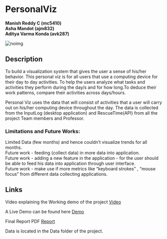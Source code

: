 # PersonalViz
**Manish Reddy C (mc5410)**  
**Asha Mandot (ajm832)**  
**Aditya Varma Konda (avk287)**  

![noimg](https://github.com/nyu-cs6313-fall2015/Group-1/blob/master/Screenshot_1.png)

## Description

  To build a visualization system that gives the user a sense of his/her behavior. 
This personal viz is for all users that use a computing device for their day to day activities. To help the users analyze what tasks and activities they perform during the day/s and for how long.To deduce their work patterns, compare their activities across days/hours.

   Personal Viz uses the data that will consist of activities that a user will carry out on his/her computing device throughout the day. The data is collected from the InputLog (desktop application) and RescueTime(API) from all the project Team members and Professor.

### Limitations and Future Works:

Limited Data (few months) and hence couldn’t visualize trends for all months.   
Future work  - feeding (collect data) in more data into application.  
Future work - adding a new feature in the application - for the user should be able to feed his data into application through user interface.  
Future work - make use if more metrics like “keyboard strokes” , “mouse focus” from different data collecting applications.  



## Links
Video explaining the Working demo of the project [Video](https://vimeo.com/149692133)

A Live Demo can be found here [Demo](http://nyu-cs6313-fall2015.github.io/Group-1/)

Final Report PDF [Report](https://docs.google.com/document/d/1NGV-_lXUQpFFXEC4xBf2IhUMsB0T-h0vbx6TTkaLsjU/edit#)

Data is located in the Data folder of the project.